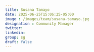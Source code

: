```yaml
---
title: Susana Tamayo
date: 2025-06-25T15:06:25-05:00
image : /images/team/susana-tamayo.jpg
designation : Community Manager
twitter:
linkedin: 
group: sg
draft: false
---
```


